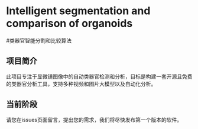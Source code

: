# Intelligent segmentation and comparison of organoids
#类器官智能分割和比较算法

## 项目简介
此项目专注于显微镜图像中的自动类器官检测和分析，目标是构建一套开源且免费的类器官分析工具，支持多种视频和图片大模型以及自动化分析。

## 当前阶段
请您在issues页面留言，提出您的需求，我们将尽快发布第一个版本的软件。
